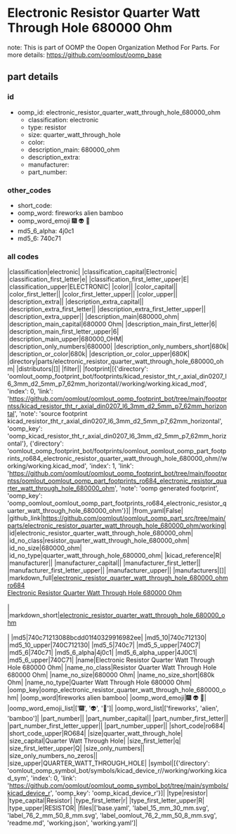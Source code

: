# Electronic Resistor Quarter Watt Through Hole 680000 Ohm  

note: This is part of OOMP the Oopen Organization Method For Parts. For more details: https://github.com/oomlout/oomp_base

##  part details





### id
* oomp_id: electronic_resistor_quarter_watt_through_hole_680000_ohm
  * classification: electronic
  * type: resistor
  * size: quarter_watt_through_hole
  * color: 
  * description_main: 680000_ohm
  * description_extra: 
  * manufacturer: 
  * part_number: 

### other_codes
* short_code: 
* oomp_word: fireworks alien bamboo
* oomp_word_emoji :fireworks: :alien: :bamboo:
* md5_6_alpha: 4j0c1
* md5_6: 740c71

### all codes 
|classification|electronic|
|classification_capital|Electronic|
|classification_first_letter|e|
|classification_first_letter_upper|E|
|classification_upper|ELECTRONIC|
|color||
|color_capital||
|color_first_letter||
|color_first_letter_upper||
|color_upper||
|description_extra||
|description_extra_capital||
|description_extra_first_letter||
|description_extra_first_letter_upper||
|description_extra_upper||
|description_main|680000_ohm|
|description_main_capital|680000 Ohm|
|description_main_first_letter|6|
|description_main_first_letter_upper|6|
|description_main_upper|680000_OHM|
|description_only_numbers|680000|
|description_only_numbers_short|680k|
|description_or_color|680k|
|description_or_color_upper|680K|
|directory|parts/electronic_resistor_quarter_watt_through_hole_680000_ohm|
|distributors|[]|
|filter||
|footprint|[{'directory': 'oomlout_oomp_footprint_bot/footprints/kicad_resistor_tht_r_axial_din0207_l6_3mm_d2_5mm_p7_62mm_horizontal//working/working.kicad_mod', 'index': 0, 'link': 'https://github.com/oomlout/oomlout_oomp_footprint_bot/tree/main/foootprntss/kicad_resistor_tht_r_axial_din0207_l6_3mm_d2_5mm_p7_62mm_horizontal', 'note': 'source footprint kicad_resistor_tht_r_axial_din0207_l6_3mm_d2_5mm_p7_62mm_horizontal', 'oomp_key': 'oomp_kicad_resistor_tht_r_axial_din0207_l6_3mm_d2_5mm_p7_62mm_horizontal'}, {'directory': 'oomlout_oomp_footprint_bot/footprints/oomlout_oomlout_oomp_part_footprints_ro684_electronic_resistor_quarter_watt_through_hole_680000_ohm//working/working.kicad_mod', 'index': 1, 'link': 'https://github.com/oomlout/oomlout_oomp_footprint_bot/tree/main/foootprntss/oomlout_oomlout_oomp_part_footprints_ro684_electronic_resistor_quarter_watt_through_hole_680000_ohm', 'note': 'oomp generated footprint', 'oomp_key': 'oomp_oomlout_oomlout_oomp_part_footprints_ro684_electronic_resistor_quarter_watt_through_hole_680000_ohm'}]|
|from_yaml|False|
|github_link|https://github.com/oomlout/oomlout_oomp_part_src/tree/main/parts/electronic_resistor_quarter_watt_through_hole_680000_ohm/working|
|id|electronic_resistor_quarter_watt_through_hole_680000_ohm|
|id_no_class|resistor_quarter_watt_through_hole_680000_ohm|
|id_no_size|680000_ohm|
|id_no_type|quarter_watt_through_hole_680000_ohm|
|kicad_reference|R|
|manufacturer||
|manufacturer_capital||
|manufacturer_first_letter||
|manufacturer_first_letter_upper||
|manufacturer_upper||
|manufacturers|[]|
|markdown_full|[electronic_resistor_quarter_watt_through_hole_680000_ohm](https://github.com/oomlout/oomlout_oomp_part_src/tree/main/parts/electronic_resistor_quarter_watt_through_hole_680000_ohm/working)<br>[ro684](https://github.com/oomlout/oomlout_oomp_part_src/tree/main/parts/electronic_resistor_quarter_watt_through_hole_680000_ohm/working)<br>[Electronic Resistor Quarter Watt Through Hole 680000 Ohm](https://github.com/oomlout/oomlout_oomp_part_src/tree/main/parts/electronic_resistor_quarter_watt_through_hole_680000_ohm/working)<br><br>|
|markdown_short|[electronic_resistor_quarter_watt_through_hole_680000_ohm](https://github.com/oomlout/oomlout_oomp_part_src/tree/main/parts/electronic_resistor_quarter_watt_through_hole_680000_ohm/working)<br><br>|
|md5|740c71213088bcdd01f40329916982ee|
|md5_10|740c712130|
|md5_10_upper|740C712130|
|md5_5|740c7|
|md5_5_upper|740C7|
|md5_6|740c71|
|md5_6_alpha|4j0c1|
|md5_6_alpha_upper|4J0C1|
|md5_6_upper|740C71|
|name|Electronic Resistor Quarter Watt Through Hole 680000 Ohm|
|name_no_class|Resistor Quarter Watt Through Hole 680000 Ohm|
|name_no_size|680000 Ohm|
|name_no_size_short|680k Ohm|
|name_no_type|Quarter Watt Through Hole 680000 Ohm|
|oomp_key|oomp_electronic_resistor_quarter_watt_through_hole_680000_ohm|
|oomp_word|fireworks alien bamboo|
|oomp_word_emoji|:fireworks: :alien: :bamboo:|
|oomp_word_emoji_list|[':fireworks:', ':alien:', ':bamboo:']|
|oomp_word_list|['fireworks', 'alien', 'bamboo']|
|part_number||
|part_number_capital||
|part_number_first_letter||
|part_number_first_letter_upper||
|part_number_upper||
|short_code|ro684|
|short_code_upper|RO684|
|size|quarter_watt_through_hole|
|size_capital|Quarter Watt Through Hole|
|size_first_letter|q|
|size_first_letter_upper|Q|
|size_only_numbers||
|size_only_numbers_no_zeros||
|size_upper|QUARTER_WATT_THROUGH_HOLE|
|symbol|[{'directory': 'oomlout_oomp_symbol_bot/symbols/kicad_device_r//working/working.kicad_sym', 'index': 0, 'link': 'https://github.com/oomlout/oomlout_oomp_symbol_bot/tree/main/symbols/kicad_device_r', 'oomp_key': 'oomp_kicad_device_r'}]|
|type|resistor|
|type_capital|Resistor|
|type_first_letter|r|
|type_first_letter_upper|R|
|type_upper|RESISTOR|
|files|['base.yaml', 'label_15_mm_30_mm.svg', 'label_76_2_mm_50_8_mm.svg', 'label_oomlout_76_2_mm_50_8_mm.svg', 'readme.md', 'working.json', 'working.yaml']|
